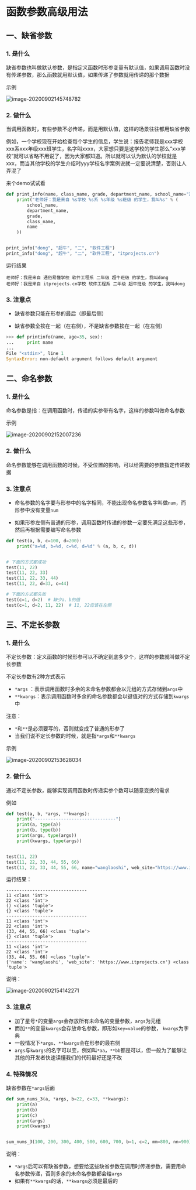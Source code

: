 # 函数参数高级用法


## 一、缺省参数

### 1. 是什么

缺省参数也叫做默认参数，是指定义函数时形参变量有默认值，如果调用函数时没有传递参数，那么函数就用默认值，如果传递了参数就用传递的那个数据

示例

![image-20200902145748782](https://cdn.itprojects.cn/04book/0002.book.img/2020-python38/c5kxg.png)



### 2. 做什么

当调用函数时，有些参数不必传递，而是用默认值，这样的场景往往都用缺省参数

例如，一个学校现在开始检查每个学生的信息，学生说：报告老师我是xxx学校xxx系xxx年级xxx班学生，名字叫xxxx，大家想只要是这学校的学生那么“xxx学校”就可以省略不用说了，因为大家都知道。所以就可以认为默认的学校就是xxx，而当其他学校的学生介绍时yyy学校名字案例说就一定要说清楚，否则让人弄混了

来个demo试试看

```python
def print_info(name, class_name, grade, department_name, school_name="通俗易懂"):
    print("老师好：我是来自 %s学校 %s系 %s年级 %s班级 的学生，我叫%s" % (
        school_name,
        department_name,
        grade,
        class_name,
        name
    ))


print_info("dong", "超牛", "二", "软件工程")
print_info("dong", "超牛", "二", "软件工程", "itprojects.cn")

```

运行结果

```
老师好：我是来自 通俗易懂学校 软件工程系 二年级 超牛班级 的学生，我叫dong
老师好：我是来自 itprojects.cn学校 软件工程系 二年级 超牛班级 的学生，我叫dong
```



### 3. 注意点

* 缺省参数只能在形参的最后（即最后侧）

* 缺省参数全挨在一起（在右侧），不是缺省参数挨在一起（在左侧）

```python
>>> def printinfo(name, age=35, sex):
...     print name
...
File "<stdin>", line 1
SyntaxError: non-default argument follows default argument
```





## 二、命名参数

### 1. 是什么

命名参数是指：在调用函数时，传递的实参带有名字，这样的参数叫做命名参数

示例

![image-20200902152007236](https://cdn.itprojects.cn/04book/0002.book.img/2020-python38/lzbpt.png)



### 2. 做什么

命名参数能够在调用函数的时候，不受位置的影响，可以给需要的参数指定传递数据



### 3. 注意点

* 命名参数的名字要与形参中的名字相同，不能出现命名参数名字叫做`num`，而形参中没有变量`num`

* 如果形参左侧有普通的形参，调用函数时传递的参数一定要先满足这些形参，然后再根据需要编写命名参数

```python
def test(a, b, c=100, d=200):
    print("a=%d, b=%d, c=%d, d=%d" % (a, b, c, d))


# 下面的方式都成功
test(11, 22)
test(11, 22, 33)
test(11, 22, 33, 44)
test(11, 22, d=33, c=44)

# 下面的方式都失败
test(c=1, d=2)  # 缺少a、b的值
test(c=1, d=2, 11, 22)  # 11, 22应该在左侧
```

  



## 三、不定长参数

### 1. 是什么

不定长参数：定义函数的时候形参可以不确定到底多少个，这样的参数就叫做不定长参数

不定长参数有2种方式表示

* `*args` ：表示调用函数时多余的未命名参数都会以元组的方式存储到`args`中
* `**kwargs`：表示调用函数时多余的命名参数都会以键值对的方式存储到`kwargs`中

注意：

* `*`和`**`是必须要写的，否则就变成了普通的形参了
* 当我们说不定长参数的时候，就是指`*args`和`**kwargs`



示例

![image-20200902153628034](https://cdn.itprojects.cn/04book/0002.book.img/2020-python38/9kdt8.png)





### 2. 做什么

通过不定长参数，能够实现调用函数时传递实参个数可以随意变换的需求

例如

```python
def test(a, b, *args, **kwargs):
    print("-------------------------------")
    print(a, type(a))
    print(b, type(b))
    print(args, type(args))
    print(kwargs, type(args))


test(11, 22)
test(11, 22, 33, 44, 55, 66)
test(11, 22, 33, 44, 55, 66, name="wanglaoshi", web_site="https://www.itprojects.cn")

```

运行结果：

```
-------------------------------
11 <class 'int'>
22 <class 'int'>
() <class 'tuple'>
{} <class 'tuple'>
-------------------------------
11 <class 'int'>
22 <class 'int'>
(33, 44, 55, 66) <class 'tuple'>
{} <class 'tuple'>
-------------------------------
11 <class 'int'>
22 <class 'int'>
(33, 44, 55, 66) <class 'tuple'>
{'name': 'wanglaoshi', 'web_site': 'https://www.itprojects.cn'} <class 'tuple'>
```

说明：

![image-20200902154142271](https://cdn.itprojects.cn/04book/0002.book.img/2020-python38/y885g.png)



### 3. 注意点

* 加了星号`*`的变量`args`会存放所有未命名的变量参数，`args`为元组
* 而加`**`的变量`kwargs`会存放命名参数，即形如`key=value`的参数， `kwargs`为字典
* 一般情况下`*args`、`**kwargs`会在形参的最右侧
* `args`与`kwargs`的名字可以变，例如叫`*aa`，`**bb`都是可以，但一般为了能够让其他的开发者快速读懂我们的代码最好还是不改



### 4. 特殊情况

缺省参数在`*args`后面

```python
def sum_nums_3(a, *args, b=22, c=33, **kwargs):
    print(a)
    print(b)
    print(c)
    print(args)
    print(kwargs)


sum_nums_3(100, 200, 300, 400, 500, 600, 700, b=1, c=2, mm=800, nn=900)

```

说明：

* `*args`后可以有缺省参数，想要给这些缺省参数在调用时传递参数，需要用命名参数传递，否则多余的未命名参数都会给`args`
* 如果有`**kwargs`的话，`**kwargs`必须是最后的

